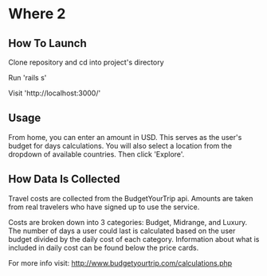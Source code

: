 # Where 2

## How To Launch

Clone repository and cd into project's directory

Run 'rails s'

Visit 'http://localhost:3000/'

## Usage

From home, you can enter an amount in USD. This serves as the user's budget for days calculations.
You will also select a location from the dropdown of available countries. 
Then click 'Explore'.

## How Data Is Collected

Travel costs are collected from the BudgetYourTrip api. Amounts are taken from real travelers who have signed up to use the service. 

Costs are broken down into 3 categories: Budget, Midrange, and Luxury. The number of days a user could last is calculated based on the user budget divided by the daily cost of each category. Information about what is included in daily cost can be found below the price cards.

For more info visit: http://www.budgetyourtrip.com/calculations.php

